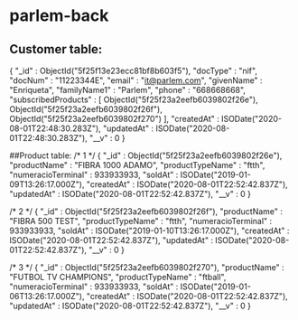# parlem-back


## Customer table:
{
    "_id" : ObjectId("5f25f13e23ecc81bf8b603f5"),
    "docType" : "nif",
    "docNum" : "11223344E",
    "email" : "it@parlem.com",
    "givenName" : "Enriqueta",
    "familyName1" : "Parlem",
    "phone" : "668668668",
    "subscribedProducts" : [ 
        ObjectId("5f25f23a2eefb6039802f26e"), 
        ObjectId("5f25f23a2eefb6039802f26f"), 
        ObjectId("5f25f23a2eefb6039802f270")
    ],
    "createdAt" : ISODate("2020-08-01T22:48:30.283Z"),
    "updatedAt" : ISODate("2020-08-01T22:48:30.283Z"),
    "__v" : 0
}

##Product table:
/* 1 */
{
    "_id" : ObjectId("5f25f23a2eefb6039802f26e"),
    "productName" : "FIBRA 1000 ADAMO",
    "productTypeName" : "ftth",
    "numeracioTerminal" : 933933933,
    "soldAt" : ISODate("2019-01-09T13:26:17.000Z"),
    "createdAt" : ISODate("2020-08-01T22:52:42.837Z"),
    "updatedAt" : ISODate("2020-08-01T22:52:42.837Z"),
    "__v" : 0
}

/* 2 */
{
    "_id" : ObjectId("5f25f23a2eefb6039802f26f"),
    "productName" : "FIBRA 500 TEST",
    "productTypeName" : "ftth",
    "numeracioTerminal" : 933933933,
    "soldAt" : ISODate("2019-01-10T13:26:17.000Z"),
    "createdAt" : ISODate("2020-08-01T22:52:42.837Z"),
    "updatedAt" : ISODate("2020-08-01T22:52:42.837Z"),
    "__v" : 0
}

/* 3 */
{
    "_id" : ObjectId("5f25f23a2eefb6039802f270"),
    "productName" : "FUTBOL TV CHAMPIONS",
    "productTypeName" : "ftball",
    "numeracioTerminal" : 933933933,
    "soldAt" : ISODate("2019-01-06T13:26:17.000Z"),
    "createdAt" : ISODate("2020-08-01T22:52:42.837Z"),
    "updatedAt" : ISODate("2020-08-01T22:52:42.837Z"),
    "__v" : 0
}
